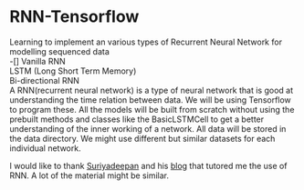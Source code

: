 # RNN-Tensorflow
Learning to implement an various types of Recurrent Neural Network for modelling sequenced data\
-[] Vanilla RNN\
LSTM (Long Short Term Memory)\
Bi-directional RNN\
A RNN(recurrent neural network) is a type of neural network that is good at understanding the time relation between data. We will be using Tensorflow to program these. All the models will be built from scratch without using the prebuilt methods and classes like the BasicLSTMCell to get a better understanding of the inner working of a network.
All data will be stored in the data directory. We might use different but similar datasets for each individual network.

I would like to thank [Suriyadeepan](https://github.com/suriyadeepan) and his [blog](http://suriyadeepan.github.io/2017-01-07-unfolding-rnn/) that tutored me the use of RNN. A lot of the material might be similar.
